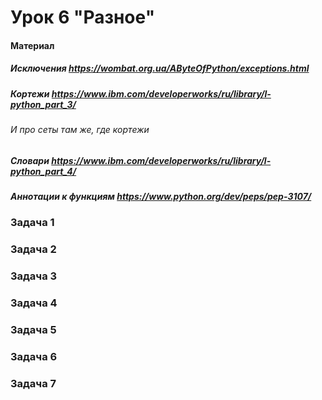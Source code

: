 # Урок 6 "Разное"

#### Материал

##### Исключения https://wombat.org.ua/AByteOfPython/exceptions.html
##### Кортежи https://www.ibm.com/developerworks/ru/library/l-python_part_3/
###### И про сеты там же, где кортежи
##### Словари https://www.ibm.com/developerworks/ru/library/l-python_part_4/
##### Аннотации к функциям https://www.python.org/dev/peps/pep-3107/

### Задача 1

### Задача 2

### Задача 3

### Задача 4

### Задача 5

### Задача 6

### Задача 7
